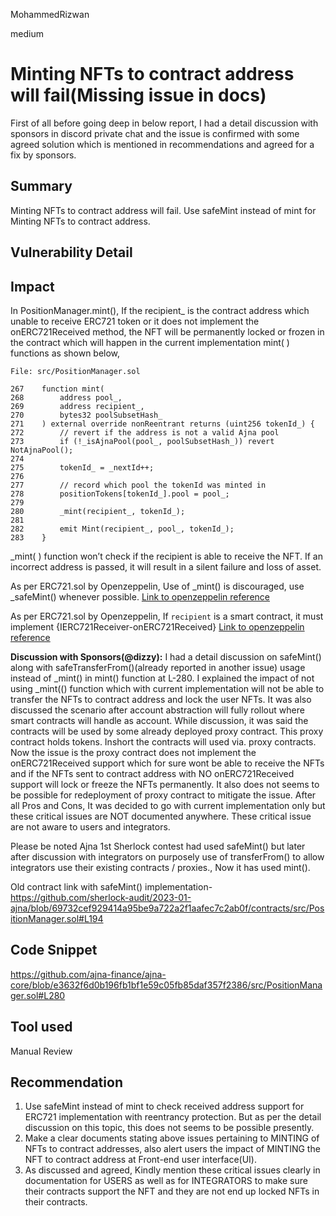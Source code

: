 MohammedRizwan

medium

# Minting NFTs to contract address will fail(Missing issue in docs)

First of all before going deep in below report, I had a detail discussion with sponsors in discord private chat and the issue is confirmed with some agreed solution which is mentioned in recommendations and agreed for a fix by sponsors.

## Summary
Minting NFTs to contract address will fail. Use safeMint instead of mint for Minting NFTs to contract address.

## Vulnerability Detail
## Impact

In PositionManager.mint(), If the recipient_ is the contract address which unable to receive ERC721 token or it does not implement the onERC721Received method, the NFT will be permanently locked or frozen in the contract which will happen in the current implementation mint( ) functions as shown below,

```solidity
File: src/PositionManager.sol

267    function mint(
268        address pool_,
269        address recipient_,
270        bytes32 poolSubsetHash_
271    ) external override nonReentrant returns (uint256 tokenId_) {
272        // revert if the address is not a valid Ajna pool
273        if (!_isAjnaPool(pool_, poolSubsetHash_)) revert NotAjnaPool();
274
275        tokenId_ = _nextId++;
276
277        // record which pool the tokenId was minted in
278        positionTokens[tokenId_].pool = pool_;
279
280        _mint(recipient_, tokenId_);
281
282        emit Mint(recipient_, pool_, tokenId_);
283    }
```
_mint( ) function won’t check if the recipient is able to receive the NFT. If an incorrect address is passed, it will result in a silent failure and loss of asset.

As per ERC721.sol by Openzeppelin, Use of _mint() is discouraged, use _safeMint() whenever possible.
[Link to openzeppelin reference](https://github.com/OpenZeppelin/openzeppelin-contracts/blob/cd48b3eab380254b08d7893a5a7bf568a33c5259/contracts/token/ERC721/ERC721.sol#L263)

As per ERC721.sol by Openzeppelin, If `recipient` is a smart contract, it must implement {IERC721Receiver-onERC721Received}
[Link to openzeppelin reference](https://github.com/OpenZeppelin/openzeppelin-contracts/blob/cd48b3eab380254b08d7893a5a7bf568a33c5259/contracts/token/ERC721/ERC721.sol#L241-L247)

**Discussion with Sponsors(@dizzy):**
I had a detail discussion on safeMint() along with safeTransferFrom()(already reported in another issue) usage instead of _mint() in mint() function at L-280. I explained the impact of not using _mint(() function which with current implementation will not be able to transfer the NFTs to contract address and lock the user NFTs.  It was also discussed the scenario after account abstraction will fully rollout where smart contracts will handle as account. While discussion, it was said the contracts will be used by some already deployed proxy contract. This proxy contract holds tokens. Inshort the contracts will used via. proxy contracts. Now the issue is the proxy contract does not implement the onERC721Received support which for sure wont be able to receive the NFTs and if the NFTs sent to contract address with NO onERC721Received support will lock or freeze the NFTs permanently. It also does not seems to be possible for redeployment of proxy contract to mitigate the issue. After all Pros and Cons, It was decided to go with current implementation only but these critical issues are NOT documented anywhere. These critical issue are not aware to users and integrators.

Please be noted Ajna 1st Sherlock contest had used safeMint() but later after discussion with integrators on purposely use of transferFrom() to allow integrators use their existing contracts / proxies., Now it has used mint().

Old contract link with safeMint() implementation-
https://github.com/sherlock-audit/2023-01-ajna/blob/69732cef929414a95be9a722a2f1aafec7c2ab0f/contracts/src/PositionManager.sol#L194

## Code Snippet
https://github.com/ajna-finance/ajna-core/blob/e3632f6d0b196fb1bf1e59c05fb85daf357f2386/src/PositionManager.sol#L280

## Tool used
Manual Review

## Recommendation
1) Use safeMint instead of mint to check received address support for ERC721 implementation with reentrancy protection. But as per the detail discussion on this topic, this does not seems to be possible presently.
2) Make a clear documents stating above issues pertaining to MINTING of NFTs to contract addresses, also alert users the impact of MINTING the NFT to contract address at Front-end user interface(UI).
3) As discussed and agreed, Kindly mention these critical issues clearly in documentation for USERS as well as for INTEGRATORS to make sure their contracts support the NFT and they are not end up locked NFTs in their contracts.
